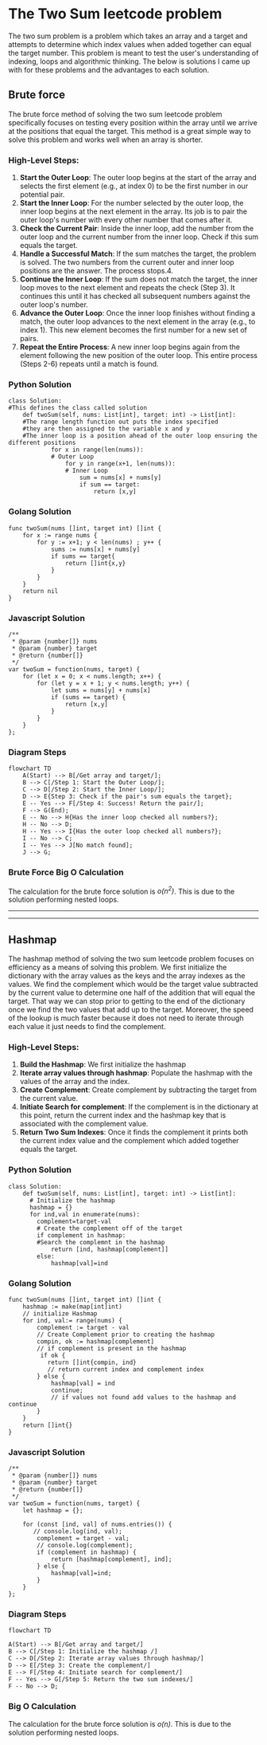 # The Two Sum leetcode problem

The two sum problem is a problem which takes an array and a target and attempts to determine which index values when added together can equal the target number. This problem is meant to test the user's understanding of indexing, loops and algorithmic thinking. The below is solutions I came up with for these problems and the advantages to each solution. 

## Brute force 

The brute force method of solving the two sum leetcode problem specifically focuses on testing every position within the array until we arrive at the positions that equal the target. This method is a great simple way to solve this problem and works well when an array is shorter. 

### High-Level Steps:

1. **Start the Outer Loop**: The outer loop begins at the start of the array and selects the first element (e.g., at index 0) to be the first number in our potential pair.
2. **Start the Inner Loop**: For the number selected by the outer loop, the inner loop begins at the next element in the array. Its job is to pair the outer loop's number with every other number that comes after it.
3. **Check the Current Pair**: Inside the inner loop, add the number from the outer loop and the current number from the inner loop. Check if this sum equals the target.
4. **Handle a Successful Match**: If the sum matches the target, the problem is solved. The two numbers from the current outer and inner loop positions are the answer. The process stops.4.
5. **Continue the Inner Loop**: If the sum does not match the target, the inner loop moves to the next element and repeats the check (Step 3). It continues this until it has checked all subsequent numbers against the outer loop's number.
6. **Advance the Outer Loop**: Once the inner loop finishes without finding a match, the outer loop advances to the next element in the array (e.g., to index 1). This new element becomes the first number for a new set of pairs.
7. **Repeat the Entire Process**: A new inner loop begins again from the element following the new position of the outer loop. This entire process (Steps 2-6) repeats until a match is found.

### Python Solution 

~~~
class Solution:
#This defines the class called solution 
    def twoSum(self, nums: List[int], target: int) -> List[int]:
    #The range length function out puts the index specified
    #they are then assigned to the variable x and y
    #The inner loop is a position ahead of the outer loop ensuring the different positions 
            for x in range(len(nums)):
            # Outer Loop       
                for y in range(x+1, len(nums)):
                # Inner Loop
                    sum = nums[x] + nums[y]
                    if sum == target: 
                        return [x,y]
~~~

### Golang Solution 


~~~
func twoSum(nums []int, target int) []int {
    for x := range nums {
        for y := x+1; y < len(nums) ; y++ {
            sums := nums[x] + nums[y]
            if sums == target{
                return []int{x,y}
            }
        }
    }
    return nil
}

~~~

### Javascript Solution

```
/**
 * @param {number[]} nums
 * @param {number} target
 * @return {number[]}
 */
var twoSum = function(nums, target) {
    for (let x = 0; x < nums.length; x++) {
        for (let y = x + 1; y < nums.length; y++) {
            let sums = nums[y] + nums[x]
            if (sums == target) {
                return [x,y] 
            }
        }
    }
};
```
### Diagram Steps 
```mermaid
flowchart TD
    A(Start) --> B[/Get array and target/];
    B --> C[/Step 1: Start the Outer Loop/];
    C --> D[/Step 2: Start the Inner Loop/];
    D --> E{Step 3: Check if the pair's sum equals the target};
    E -- Yes --> F[/Step 4: Success! Return the pair/];
    F --> G(End);
    E -- No --> H{Has the inner loop checked all numbers?};
    H -- No --> D;
    H -- Yes --> I{Has the outer loop checked all numbers?};
    I -- No --> C;
    I -- Yes --> J[No match found];
    J --> G;
```

### Brute Force Big O Calculation

The calculation for the brute force solution is *$o(n^2)$*. This is due to the solution performing nested loops.

---
---
## Hashmap 
The hashmap method of solving the two sum leetcode problem focuses on efficiency as a means of solving this problem. We first initialize the dictionary with the array values as the keys and the array indexes as the values. We find the complement which would be the target value subtracted by the current value to determine one half of the addition that will equal the target. That way we can stop prior to getting to the end of the dictionary once we find the two values that add up to the target. Moreover, the speed of the lookup is much faster because it does not need to iterate through each value it just needs to find the complement. 

### High-Level Steps:

1. **Build the Hashmap**: We first initialize the hashmap 
2. **Iterate array values through hashmap**: Populate the hashmap with the values of the array and the index. 
3. **Create Complement**: Create complement by subtracting the target from the current value. 
4. **Initiate Search for complement**: If the complement is in the dictionary at this point, return the current index and the hashmap key that is associated with the complement value. 
5. **Return Two Sum Indexes**: Once it finds the complement it prints both the current index value and the complement which added together equals the target.  

### Python Solution 

~~~
class Solution:
    def twoSum(self, nums: List[int], target: int) -> List[int]:
      # Initialize the hashmap 
      hashmap = {}
      for ind,val in enumerate(nums):
        complement=target-val
        # Create the complement off of the target
        if complement in hashmap:
        #Search the complemnt in the hashmap
            return [ind, hashmap[complement]]
        else:
            hashmap[val]=ind    
~~~

### Golang Solution 

~~~
func twoSum(nums []int, target int) []int {
    hashmap := make(map[int]int)
    // initialize Hashmap 
    for ind, val:= range(nums) {
        complement := target - val
        // Create Complement prior to creating the hashmap 
        compin, ok := hashmap[complement]
        // if complement is present in the hashmap 
         if ok {
           return []int{compin, ind}
           // return current index and complement index 
        } else { 
            hashmap[val] = ind
            continue;
            // if values not found add values to the hashmap and continue
        }
    }
    return []int{}
} 
~~~          
### Javascript Solution 

~~~
/**
 * @param {number[]} nums
 * @param {number} target
 * @return {number[]}
 */
var twoSum = function(nums, target) {
    let hashmap = {};
    
    for (const [ind, val] of nums.entries()) {
       // console.log(ind, val);
        complement = target - val; 
        // console.log(complement);
        if (complement in hashmap) {
            return [hashmap[complement], ind];
        } else {
            hashmap[val]=ind;
        }
    }
};
~~~

### Diagram Steps

```mermaid
flowchart TD

A(Start) --> B[/Get array and target/]
B --> C[/Step 1: Initialize the hashmap /]
C --> D[/Step 2: Iterate array values through hashmap/]
D --> E[/Step 3: Create the complement/]
E --> F[/Step 4: Initiate search for complement/]
F -- Yes --> G[/Step 5: Return the two sum indexes/]
F -- No --> D;
```

### Big O Calculation

The calculation for the brute force solution is *$o(n)$*. This is due to the solution performing nested loops.
